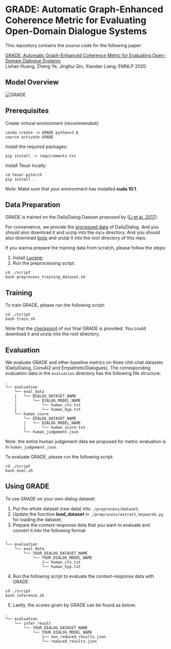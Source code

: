 # **GRADE**: Automatic Graph-Enhanced Coherence Metric for Evaluating Open-Domain Dialogue Systems


This repository contains the source code for the following paper:


[GRADE: Automatic Graph-Enhanced Coherence Metric for Evaluating Open-Domain Dialogue Systems](TODO)   
Lishan Huang, Zheng Ye, Jinghui Qin, Xiaodan Liang; EMNLP 2020

## Model Overview
![GRADE](images/GRADE.png)

## Prerequisites
Create virtural environment (recommended):
```
conda create -n GRADE python=3.6
source activate GRADE
```
Install the required packages:
```
pip install -r requirements.txt
```

Install Texar locally:
```
cd texar-pytorch
pip install .
```

Note: Make sure that your environment has installed **cuda 10.1**.

## Data Preparation
GRADE is trained on the DailyDialog Dataset proposed by ([Li et al.,2017](https://arxiv.org/abs/1710.03957)).

For convenience, we provide the [processed data](https://drive.google.com/file/d/1sj3Z_GZfYzrhmleWazA-QawhUEhlNmJd/view?usp=sharing) of DailyDialog. And you should also download it and unzip into the `data` directory. And you should also download [tools](https://drive.google.com/file/d/1CaRhHnO0YsQHOnJsmMUJuL4w9HXJZQYw/view?usp=sharing) and unzip it into the root directory of this repo.

If you wanna prepare the training data from scratch, please follow the steps:
1. Install [Lucene](https://lucene.apache.org/);
2. Run the preprocessing script:
```
cd ./script
bash preprocess_training_dataset.sh
```


## Training
To train GRADE, please run the following script:
```
cd ./script
bash train.sh
```

Note that the [checkpoint](https://drive.google.com/file/d/1v9o-fSohFDegicakrSEnKNcKliOqhYfH/view?usp=sharing) of our final GRADE is provided. You could download it and unzip into the root directory.

## Evaluation
We evaluate GRADE and other baseline metrics on three chit-chat datasets (DailyDialog, ConvAI2 and EmpatheticDialogues). The corresponding evaluation data in the `evaluation` directory has the following file structure:
```
.
└── evaluation
    └── eval_data
    |   └── DIALOG_DATASET_NAME
    |       └── DIALOG_MODEL_NAME
    |           └── human_ctx.txt
    |           └── human_hyp.txt
    └── human_score
        └── DIALOG_DATASET_NAME
        |   └── DIALOG_MODEL_NAME
        |       └── human_score.txt
        └── human_judgement.json
```
Note: the entire human judgement data we proposed for metric evaluation is in `human_judgement.json`.


To evaluate GRADE, please run the following script:
```
cd ./script
bash eval.sh
```

## Using GRADE
To use GRADE on your own dialog dataset:
1. Put the whole dataset (raw data) into `./preprocess/dataset`;
2. Update the function **load_dataset**  in `./preprocess/extract_keywords.py` for loading the dataset;
3. Prepare the context-response data that you want to evaluate and convert it into the following format:
```
.
└── evaluation
    └── eval_data
        └── YOUR_DIALOG_DATASET_NAME
            └── YOUR_DIALOG_MODEL_NAME
                ├── human_ctx.txt
                └── human_hyp.txt
```
4. Run the following script to evaluate the context-response data with GRADE:
```
cd ./script
bash inference.sh
```
5. Lastly, the scores given by GRADE can be found as below:
```
.
└── evaluation
    └── infer_result
        └── YOUR_DIALOG_DATASET_NAME
            └── YOUR_DIALOG_MODEL_NAME
                ├── non_reduced_results.json
                └── reduced_results.json
```